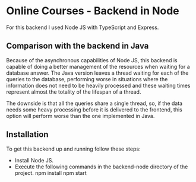 # Online Courses - Backend in Node

For this backend I used Node JS with TypeScript and Express.

## Comparison with the backend in Java

Because of the asynchronous capabilities of Node JS, this backend is capable of doing a better management of the resources when waiting for a database answer. The Java version leaves a thread waiting for each of the queries to the database, performing worse in situations where the information does not need to be heavily processed and these waiting times represent almost the totality of the lifespan of a thread.

The downside is that all the queries share a single thread, so, if the data needs some heavy processing before it is delivered to the frontend, this option will perform worse than the one implemented in Java.

## Installation

To get this backend up and running follow these steps:

 - Install Node JS.
 - Execute the following commands in the backend-node directory of the project.
       npm install
       npm start
